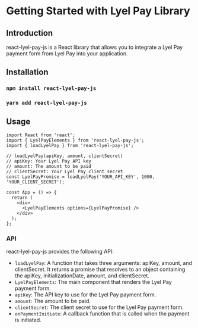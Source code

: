 # Getting Started with Lyel Pay Library

## Introduction

react-lyel-pay-js is a React library that allows you to integrate a Lyel Pay payment form from Lyel Pay into your application.

## Installation

### `npm install react-lyel-pay-js`

### `yarn add react-lyel-pay-js`

## Usage

```tsx
import React from 'react';
import { LyelPayElements } from 'react-lyel-pay-js';
import { loadLyelPay } from 'react-lyel-pay-js';

// loadLyelPay(apiKey, amount, clientSecret)
// apiKey: Your Lyel Pay API key
// amount: The amount to be paid
// clientSecret: Your Lyel Pay client secret
const LyelPayPromise = loadLyelPay('YOUR_API_KEY', 1000, 'YOUR_CLIENT_SECRET');

const App = () => {
  return (
    <div>
      <LyelPayElements options={LyelPayPromise} />
    </div>
  );
};
```

### API
react-lyel-pay-js provides the following API:

* `loadLyelPay`: A function that takes three arguments: apiKey, amount, and clientSecret. It returns a promise that resolves to an object containing the apiKey, initializationDate, amount, and clientSecret.
* `LyelPayElements`: The main component that renders the Lyel Pay payment form.
* `apiKey`: The API key to use for the Lyel Pay payment form.
* `amount`: The amount to be paid.
* `clientSecret`: The client secret to use for the Lyel Pay payment form.
* `onPaymentInitiate`: A callback function that is called when the payment is initiated.
